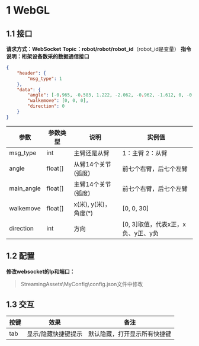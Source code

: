# 1 WebGL
## 1.1 接口
**请求方式：WebSocket**
**Topic：robot/robot/robot_id**（robot_id是变量）
**指令说明：桁架设备数采的数据通信接口**
```json
{
    "header": {
        "msg_type": 1
    },
    "data": {
        "angle": [-0.965, -0.583, 1.222, -2.062, -0.962, -1.612, 0, -0.965, -0.583, 1.222, -2.062, -0.962, -1.612, 0],
        "walkemove": [0, 0, 0],
        "direction": 0
    }
}

```

| 参数         | 参数类型    | 说明               | 实例值                    |
| ---------- | ------- | ---------------- | ---------------------- |
| msg_type   | int     | 主臂还是从臂           | 1：主臂   2：从臂            |
| angle      | float[] | 从臂14个关节(弧度)      | 前七个右臂，后七个左臂            |
| main_angle | float[] | 主臂14个关节(弧度)      | 前七个右臂，后七个左臂            |
| walkemove  | float[] | x(米), y(米)，角度(°) | [0, 0, 30]             |
| direction  | int     | 方向               | [0, 3]取值，代表x正，x负、y正、y负 |
## 1.2 配置

**修改websocket的Ip和端口：**
> StreamingAssets\MyConfig\config.json文件中修改
## 1.3 交互

| 按键  | 效果  | 备注  |
| ------------ | ------------ | ------------ |
| tab  | 显示/隐藏快捷键提示 | 默认隐藏，打开显示所有快捷键  |
